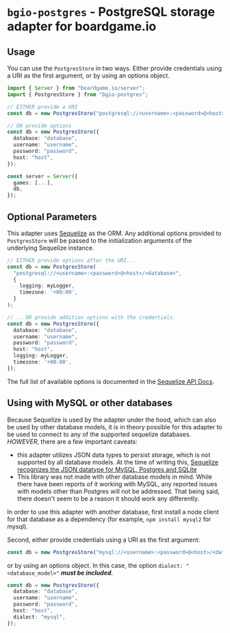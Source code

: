 # `bgio-postgres` - PostgreSQL storage adapter for boardgame.io

## Usage

You can use the `PostgresStore` in two ways.
Either provide credentials using a URI as the first argument, or by using an options object.

```typescript
import { Server } from "boardgame.io/server";
import { PostgresStore } from "bgio-postgres";

// EITHER provide a URI
const db = new PostgresStore("postgresql://<username>:<password>@<host>/<database>");

// OR provide options
const db = new PostgresStore({
  database: "database",
  username: "username",
  password: "password",
  host: "host",
});

const server = Server({
  games: [...],
  db,
});
```

## Optional Parameters

This adapter uses [Sequelize][sequelize] as the ORM. Any additional options provided to `PostgresStore` will be passed to the initialization arguments of the underlying Sequelize instance.

```typescript
// EITHER provide options after the URI...
const db = new PostgresStore(
  "postgresql://<username>:<password>@<host>/<database>",
  {
    logging: myLogger,
    timezone: '+00:00',
  }
);

// ...OR provide addition options with the credentials.
const db = new PostgresStore({
  database: "database",
  username: "username",
  password: "password",
  host: "host",
  logging: myLogger,
  timezone: '+00:00',
});

```

The full list of available options is documented in the [Sequelize API Docs][class-sequelize].

[sequelize]: https://sequelize.org/master/
[class-sequelize]: https://sequelize.readthedocs.io/en/latest/api/sequelize/#class-sequelize

## Using with MySQL or other databases
Because Sequelize is used by the adapter under the hood, which can also be used by other database models, it is in theory possible for this adapter to be used to connect to any of the supported sequelize databases. _HOWEVER_, there are a few important caveats:
- this adapter utilizes JSON data types to persist storage, which is not supported by all database models. At the time of writing this, [Sequelize recognizes the JSON datatype for MySQL, Postgres and SQLite](https://sequelize.org/api/v6/class/src/data-types.js~jsontype)
- This library was not made with other database models in mind. While there have been reports of it working with MySQL, any reported issues with models other than Postgres will not be addressed. That being said, there doesn't seem to be a reason it should work any differently.

In order to use this adapter with another database, first install a node client for that database as a dependency (for example, `npm install mysql2` for mysql).

Second, either provide credentials using a URI as the first argument:

```typescript
const db = new PostgresStore("mysql://<username>:<password>@<host>/<database>");
```

or by using an options object. In this case, the option `dialect: "<database_model>"` **_must be included_**.

```typescript
const db = new PostgresStore({
  database: "database",
  username: "username",
  password: "password",
  host: "host",
  dialect: "mysql",
});
```

